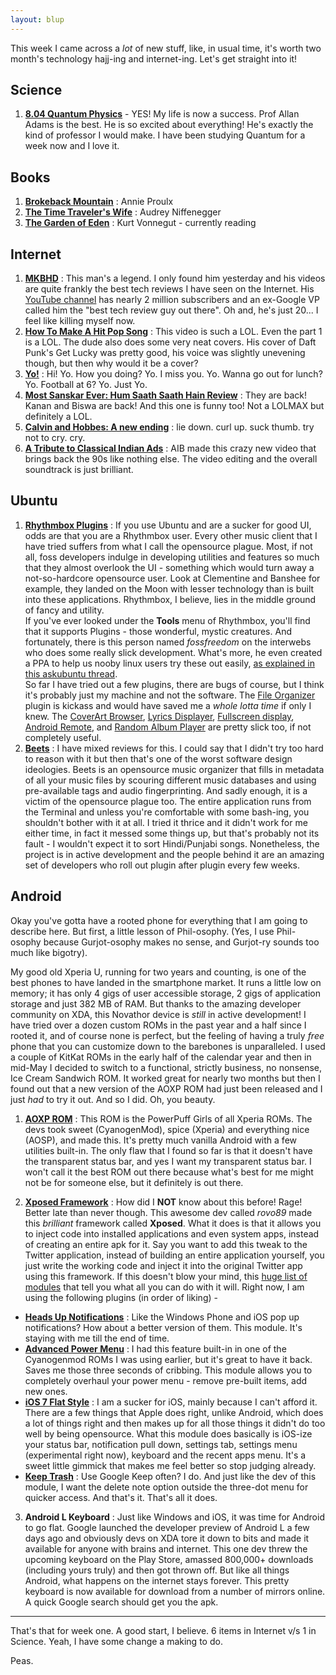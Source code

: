 ```yaml
---
layout: blup
---
```


This week I came across a _lot_ of new stuff, like, in usual time, it's worth two month's technology hajj-ing and internet-ing. Let's get straight into it!

## Science
1. **[8.04 Quantum Physics](ocw.mit.edu/courses/physics/8-04-quantum-physics-i-spring-2013/)** - YES! My life is now a success. Prof Allan Adams is the best. He is so excited about everything! He's exactly the kind of professor I would make. I have been studying Quantum for a week now and I love it.

## Books
1. **[Brokeback Mountain](https://www.goodreads.com/book/show/1627.Brokeback_Mountain)** : Annie Proulx
2. **[The Time Traveler's Wife](https://www.goodreads.com/book/show/18619684-the-time-traveler-s-wife)** : Audrey Niffenegger
3. **[The Garden of Eden](https://www.goodreads.com/book/show/10775.The_Garden_of_Eden)** : Kurt Vonnegut - currently reading

## Internet
1. **[MKBHD](https://twitter.com/MKBHD)** : This man's a legend. I only found him yesterday and his videos are quite frankly the best tech reviews I have seen on the Internet. His [YouTube channel](https://www.youtube.com/channel/UCBJycsmduvYEL83R_U4JriQ) has nearly 2 million subscribers and an ex-Google VP called him the "best tech review guy out there". Oh and, he's just 20... I feel like killing myself now.
2. **[How To Make A Hit Pop Song](https://www.youtube.com/watch?v=5xIUeNJIrak)** : This video is such a LOL. Even the part 1 is a LOL. The dude also does some very neat covers. His cover of Daft Punk's Get Lucky was pretty good, his voice was slightly unevening though, but then why would it be a cover?
3. **[Yo!](http://www.justyo.co/)** : Hi! Yo. How you doing? Yo. I miss you. Yo. Wanna go out for lunch? Yo. Football at 6? Yo. Just Yo.
4. **[Most Sanskar Ever: Hum Saath Saath Hain Review](https://www.youtube.com/watch?v=3UWDjBZ_Ncg)** : They are back! Kanan and Biswa are back! And this one is funny too! Not a LOLMAX but definitely a LOL.
5. **[Calvin and Hobbes: A new ending](http://9gag.com/gag/awr6m11)** : lie down. curl up. suck thumb. try not to cry. cry.
6. **[A Tribute to Classical Indian Ads](https://www.youtube.com/watch?v=_uZPdQpQDJ0)** : AIB made this crazy new video that brings back the 90s like nothing else. The video editing and the overall soundtrack is just brilliant. 

## Ubuntu
1. **[Rhythmbox Plugins](https://wiki.gnome.org/Apps/Rhythmbox/Plugins/ThirdParty)** : If you use Ubuntu and are a sucker for good UI, odds are that you are a Rhythmbox user. Every other music client that I have tried suffers from what I call the opensource plague. Most, if not all, foss developers indulge in developing utilities and features so much that they almost overlook the UI - something which would turn away a not-so-hardcore opensource user. Look at Clementine and Banshee for example, they landed on the Moon with lesser technology than is built into these applications. Rhythmbox, I believe, lies in the middle ground of fancy and utility.  
   If you've ever looked under the **Tools** menu of Rhythmbox, you'll find that it supports Plugins - those wonderful, mystic creatures. And fortunately, there is this person named _fossfreedom_ on the interwebs who does some really slick development. What's more, he even created a PPA to help us nooby linux users try these out easily, [as explained in this askubuntu thread](http://askubuntu.com/questions/147942/how-do-i-install-third-party-rhythmbox-plugins).  
   So far I have tried out a few plugins, there are bugs of course, but I think it's probably just my machine and not the software. The [File Organizer](https://wiki.gnome.org/Apps/Rhythmbox/Plugins/ThirdParty#File_Organizer) plugin is kickass and would have saved me a *whole lotta time* if only I knew. The [CoverArt Browser](https://wiki.gnome.org/Apps/Rhythmbox/Plugins/ThirdParty#CoverArt_Browser), [Lyrics Displayer](https://wiki.gnome.org/Apps/Rhythmbox/Plugins/ThirdParty#lLyrics), [Fullscreen display](https://wiki.gnome.org/Apps/Rhythmbox/Plugins/ThirdParty#Fullscreen_Cover_Art.2B-Playlist_Plugin), [Android Remote](https://wiki.gnome.org/Apps/Rhythmbox/Plugins/ThirdParty#Android_remote), and [Random Album Player](https://wiki.gnome.org/Apps/Rhythmbox/Plugins/ThirdParty#Random_Album_Player) are pretty slick too, if not completely useful.  
2. **[Beets](http://beets.radbox.org/)** : I have mixed reviews for this. I could say that I didn't try too hard to reason with it but then that's one of the worst software design ideologies. 
   Beets is an opensource music organizer that fills in metadata of all your music files by scouring different music databases and using pre-available tags and audio fingerprinting. And sadly enough, it is a victim of the opensource plague too. The entire application runs from the Terminal and unless you're comfortable with some bash-ing, you shouldn't bother with it at all. I tried it thrice and it didn't work for me either time, in fact it messed some things up, but that's probably not its fault - I wouldn't expect it to sort Hindi/Punjabi songs. 
Nonetheless, the project is in active development and the people behind it are an amazing set of developers who roll out plugin after plugin every few weeks.  

## Android
Okay you've gotta have a rooted phone for everything that I am going to describe here. But first, a little lesson of Phil-osophy. (Yes, I use Phil-osophy because Gurjot-osophy makes no sense, and Gurjot-ry sounds too much like bigotry).

My good old Xperia U, running for two years and counting, is one of the best phones to have landed in the smartphone market. It runs a little low on memory; it has only 4 gigs of user accessible storage, 2 gigs of application storage and just 382 MB of RAM. But thanks to the amazing developer community on XDA, this Novathor device is *still* in active development! I have tried over a dozen custom ROMs in the past year and a half since I rooted it, and of course none is perfect, but the feeling of having a truly *free* phone that you can customize down to the barebones is unparalleled. I used a couple of KitKat ROMs in the early half of the calendar year and then in mid-May I decided to switch to a functional, strictly business, no nonsense, Ice Cream Sandwich ROM. It worked great for nearly two months but then I found out that a new version of the AOXP ROM had just been released and I just *had* to try it out. And so I did. Oh, you beauty.  

1. **[AOXP ROM](http://forum.xda-developers.com/xperia-u/u-development/rom-xperia-aosx-rom-t2716190)** : This ROM is the PowerPuff Girls of all Xperia ROMs. The devs took sweet (CyanogenMod), spice (Xperia) and everything nice (AOSP), and made this. It's pretty much vanilla Android with a few utilities built-in. The only flaw that I found so far is that it doesn't have the transparent status bar, and yes I want my transparent status bar. I won't call it the best ROM out there because what's best for me might not be for someone else, but it definitely is out there.

2. **[Xposed Framework](repo.xposed.info/)** : How did I **NOT** know about this before! Rage! Better late than never though. This awesome dev called *rovo89* made this *brilliant* framework called **Xposed**. What it does is that it allows you to inject code into installed applications and even system apps, instead of creating an entire apk for it. Say you want to add this tweak to the Twitter application, instead of building an entire application yourself, you just write the working code and inject it into the original Twitter app using this framework. If this doesn't blow your mind, this [huge list of modules](http://forum.xda-developers.com/xposed/modules/index-xposed-modules-collection-post-t2327541) that tell you what all you can do with it will.
Right now, I am using the following plugins (in order of liking) - 
  + **[Heads Up Notifications](http://repo.xposed.info/module/com.mohammadag.headsupenabler)** : Like the Windows Phone and iOS pop up notifications? How about a better version of them. This module. It's staying with me till the end of time.
  + **[Advanced Power Menu](http://repo.xposed.info/module/hk.kennethso168.xposed.advancedrebootmenu)** : I had this feature built-in in one of the Cyanogenmod ROMs I was using earlier, but it's great to have it back. Saves me those three seconds of cribbing. This module allows you to completely overhaul your power menu - remove pre-built items, add new ones.
  + **[iOS 7 Flat Style](http://forum.xda-developers.com/xposed/modules/mod-ios7-x-flat-style-module-t2666827)** : I am a sucker for iOS, mainly because I can't afford it. There are a few things that Apple does right, unlike Android, which does a lot of things right and then makes up for all those things it didn't do too well by being opensource. What this module does basically is iOS-ize your status bar, notification pull down, settings tab, settings menu (experimental right now), keyboard and the recent apps menu. It's a sweet little gimmick that makes me feel better so stop judging already.
  + **[Keep Trash](http://repo.xposed.info/module/com.shubhangrathore.xposed.keeptrash)** : Use Google Keep often? I do. And just like the dev of this module, I want the delete note option outside the three-dot menu for quicker access. And that's it. That's all it does.
3. **Android L Keyboard** : Just like Windows and iOS, it was time for Android to go flat. Google launched the developer preview of Android L a few days ago and obviously devs on XDA tore it down to bits and made it available for anyone with brains and internet. This one dev threw the upcoming keyboard on the Play Store, amassed 800,000+ downloads (including yours truly) and then got thrown off. But like all things Android, what happens on the internet stays forever. This pretty keyboard is now available for download from a number of mirrors online. A quick Google search should get you the apk.

-----------
That's that for week one. A good start, I believe. 6 items in Internet v/s 1 in Science. Yeah, I have some change a making to do. 

Peas.
